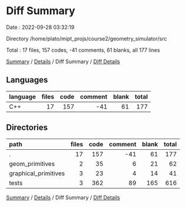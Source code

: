 # Diff Summary

Date : 2022-09-28 03:32:19

Directory /home/plato/mipt_projs/course2/geometry_simulator/src

Total : 17 files,  157 codes, -41 comments, 61 blanks, all 177 lines

[Summary](results.md) / [Details](details.md) / Diff Summary / [Diff Details](diff-details.md)

## Languages
| language | files | code | comment | blank | total |
| :--- | ---: | ---: | ---: | ---: | ---: |
| C++ | 17 | 157 | -41 | 61 | 177 |

## Directories
| path | files | code | comment | blank | total |
| :--- | ---: | ---: | ---: | ---: | ---: |
| . | 17 | 157 | -41 | 61 | 177 |
| geom_primitives | 2 | 35 | 6 | 21 | 62 |
| graphical_primitives | 3 | 23 | 4 | 14 | 41 |
| tests | 3 | 362 | 89 | 165 | 616 |

[Summary](results.md) / [Details](details.md) / Diff Summary / [Diff Details](diff-details.md)